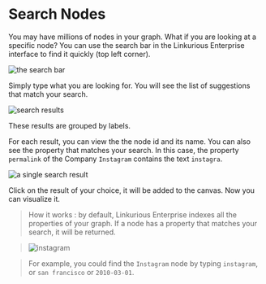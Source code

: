 # Search Nodes

You may have millions of nodes in your graph. What if you are looking at a specific node? You can use the search bar in the Linkurious Enterprise interface to find it quickly (top left corner).

![the search bar](https://dl.dropboxusercontent.com/s/666kdazm4s8z30g/17.png?dl=0)

Simply type what you are looking for. You will see the list of suggestions that match your search.

![search results](https://dl.dropboxusercontent.com/s/54xtsrpu9vu4dqe/18.png?dl=0)

These results are grouped by labels.

For each result, you can view the the node id and its name. You can also see the property that matches your search. In this case, the property ```permalink``` of the Company ```Instagram``` contains the text ```instagra```.

![a single search result](https://dl.dropboxusercontent.com/s/3p2i5ttz42j8pb9/19.png?dl=0)

Click on the result of your choice, it will be added to the canvas. Now you can visualize it.

> How it works : by default, Linkurious Enterprise indexes all the properties of your graph. If a node has a property that matches your search, it will be returned.

> ![instagram](https://dl.dropboxusercontent.com/s/rssevmlj3tn4x0j/4.png?dl=0)

> For example, you could find the ```Instagram``` node by typing ```instagram```, or ```san francisco``` or ```2010-03-01```.
